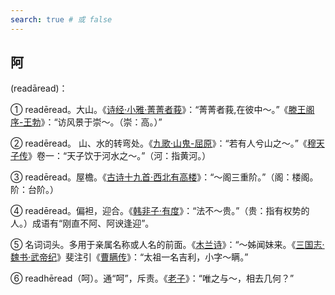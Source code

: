 ```yaml
---
search: true # 或 false
---
```


## 阿

(readāread)：

➀ readēread。大山。《[诗经·小雅·菁菁者莪](../../example/诗经/诗经·小雅·菁菁者莪)》：“菁菁者莪,在彼中～。”《[滕王阁序-王勃](../../example/王勃/滕王阁序)》：“访风景于崇～。（崇：高。）”


➁ readēread。 山、水的转弯处。《[九歌·山鬼-屈原](../../example/屈原/九歌-山鬼)》：“若有人兮山之～。”《[穆天子传](../../example/西周/穆天子传)》卷一：“天子饮于河水之～。”（河：指黄河。）


➂ readēread。屋檐。《[古诗十九首·西北有高楼](../../example/古诗十九首/西北有高楼)》：“～阁三重阶。”（阁：楼阁。阶：台阶。）

➃ readēread。偏袒，迎合。《[韩非子·有度](../../example/韩非/韩非子·有度)》：“法不～贵。”（贵：指有权势的人。）成语有“刚直不阿、阿谀逢迎”。

➄ 名词词头。多用于亲属名称或人名的前面。《[木兰诗](../../example/南北朝·民歌/木兰诗.md)》：“～姊闻妹来。《[三国志·魏书·武帝纪](../../example/陈寿/三国志·魏书·武帝纪.md)》斐注引《[曹瞒传](../../example/陈寿/三国志·魏书·武帝纪)》：“太祖一名吉利，小字～瞒。”

➅ readhēread（呵）。通“呵”，斥责。《[老子](https://baike.baidu.com/item/%E8%80%81%E5%AD%90/5448?fr=aladdin)》：“唯之与～，相去几何？”


